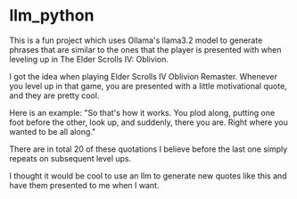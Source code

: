 # llm_python

This is a fun project which uses Ollama's llama3.2 model to generate phrases that are similar to the ones that
the player is presented with when leveling up in The Elder Scrolls IV: Oblivion.

I got the idea when playing Elder Scrolls IV Oblivion Remaster. Whenever you level up
in that game, you are presented with a little motivational quote, and they are pretty cool.

Here is an example: "So that's how it works. You plod along, putting one foot before the other, look up, and suddenly, there you are. Right where you wanted to be all along."

There are in total 20 of these quotations I believe before the last one simply repeats on subsequent level ups.

I thought it would be cool to use an llm to generate new quotes like this and have them presented to me when I want.